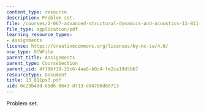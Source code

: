 ```yaml
---
content_type: resource
description: Problem set.
file: /courses/2-067-advanced-structural-dynamics-and-acoustics-13-811-spring-2004/0c23b4dd85d68643d713e84786d68713_13_811ps3.pdf
file_type: application/pdf
learning_resource_types:
- Assignments
license: https://creativecommons.org/licenses/by-nc-sa/4.0/
ocw_type: OCWFile
parent_title: Assignments
parent_type: CourseSection
parent_uid: 4f796f19-35c6-4ae6-b0c4-fe2ca19d5b67
resourcetype: Document
title: 13_811ps3.pdf
uid: 0c23b4dd-85d6-8643-d713-e84786d68713
---
```

Problem set.